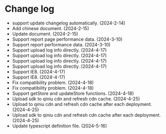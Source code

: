 # Change log

- support update changelog automatically. (2024-2-14)
- Add chinese document. (2024-2-15)
- Update document. (2024-2-15)
- Support report page performance data. (2024-3-10)
- Support report performance data. (2024-3-10)
- Support upload log info directly. (2024-4-17)
- Support upload log info directly. (2024-4-17)
- Support upload log info directly. (2024-4-17)
- Support upload log info directly. (2024-4-17)
- Support IE8. (2024-4-17)
- Support IE8. (2024-4-17)
- Fix compatibility problem. (2024-4-18)
- Fix compatibility problem. (2024-4-18)
- Support getStore and updateStore functions. (2024-4-18)
- Upload sdk to qiniu cdn and refresh cdn cache. (2024-4-25)
- Upload to qiniu cdn and refresh cdn cache after each deployment. (2024-4-25)
- Upload sdk to qiniu cdn and refresh cdn cache after each deployment. (2024-4-25)
- Update typescript definition file. (2024-5-16)
